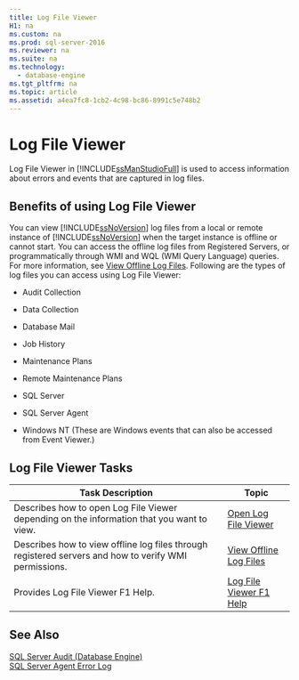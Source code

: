 ```yaml
---
title: Log File Viewer
H1: na
ms.custom: na
ms.prod: sql-server-2016
ms.reviewer: na
ms.suite: na
ms.technology: 
  - database-engine
ms.tgt_pltfrm: na
ms.topic: article
ms.assetid: a4ea7fc8-1cb2-4c98-bc86-8991c5e748b2
---
```

# Log File Viewer
  Log File Viewer in [!INCLUDE[ssManStudioFull](../../Token/Other/ssManStudioFull_md.md)] is used to access information about errors and events that are captured in log files.  
  
## Benefits of using Log File Viewer  
 You can view [!INCLUDE[ssNoVersion](../../Token/Other/ssNoVersion_md.md)] log files from a local or remote instance of [!INCLUDE[ssNoVersion](../../Token/Other/ssNoVersion_md.md)] when the target instance is offline or cannot start. You can access the offline log files from Registered Servers, or programmatically through WMI and WQL \(WMI Query Language\) queries. For more information, see [View Offline Log Files](../../Topics/TopicNameNotContainA/View-Offline-Log-Files.md). Following are the types of log files you can access using Log File Viewer:  
  
-   Audit Collection  
  
-   Data Collection  
  
-   Database Mail  
  
-   Job History  
  
-   Maintenance Plans  
  
-   Remote Maintenance Plans  
  
-   SQL Server  
  
-   SQL Server Agent  
  
-   Windows NT \(These are Windows events that can also be accessed from Event Viewer.\)  
  
## Log File Viewer Tasks  
  
|Task Description|Topic|  
|----------------------|-----------|  
|Describes how to open Log File Viewer depending on the information that you want to view.|[Open Log File Viewer](../../Topics/TopicNameNotContainA/Open-Log-File-Viewer.md)|  
|Describes how to view offline log files through registered servers and how to verify WMI permissions.|[View Offline Log Files](../../Topics/TopicNameNotContainA/View-Offline-Log-Files.md)|  
|Provides Log File Viewer F1 Help.|[Log File Viewer F1 Help](../../Topics/TopicNameNotContainA/Log-File-Viewer-F1-Help.md)|  
  
## See Also  
 [SQL Server Audit &#40;Database Engine&#41;](../../Topics/TopicNameNotContainA/SQL-Server-Audit--Database-Engine-.md)   
 [SQL Server Agent Error Log](../Topic/SQL%20Server%20Agent%20Error%20Log.md)  
  
  